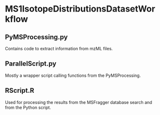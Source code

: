 # MS1IsotopeDistributionsDatasetWorkflow
## PyMSProcessing.py
Contains code to extract information from mzML files.

## ParallelScript.py
Mostly a wrapper script calling functions from the PyMSProcessing.

## RScript.R
Used for processing the results from the MSFragger database search and from the Python script.
